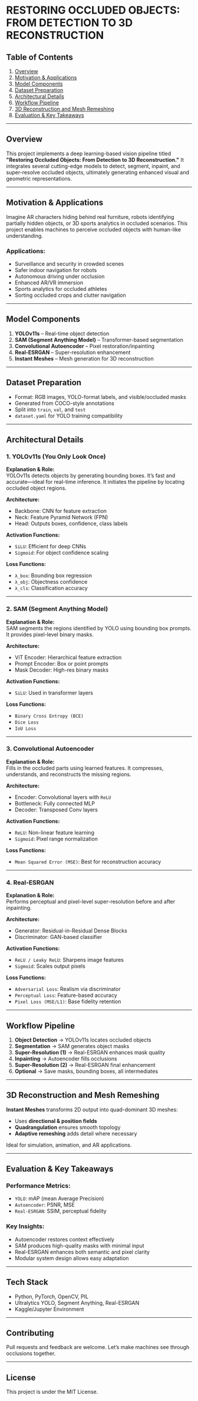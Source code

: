 # **RESTORING OCCLUDED OBJECTS: FROM DETECTION TO 3D RECONSTRUCTION**

## Table of Contents
1. [Overview](#overview)
2. [Motivation & Applications](#motivation--applications)
3. [Model Components](#model-components)
4. [Dataset Preparation](#dataset-preparation)
5. [Architectural Details](#architectural-details)
6. [Workflow Pipeline](#workflow-pipeline)
7. [3D Reconstruction and Mesh Remeshing](#3d-reconstruction-and-mesh-remeshing)
8. [Evaluation & Key Takeaways](#evaluation--key-takeaways)

---

## Overview
This project implements a deep learning-based vision pipeline titled **"Restoring Occluded Objects: From Detection to 3D Reconstruction."** It integrates several cutting-edge models to detect, segment, inpaint, and super-resolve occluded objects, ultimately generating enhanced visual and geometric representations.

---

## Motivation & Applications
Imagine AR characters hiding behind real furniture, robots identifying partially hidden objects, or 3D sports analytics in occluded scenarios. This project enables machines to perceive occluded objects with human-like understanding.

### Applications:
- Surveillance and security in crowded scenes  
- Safer indoor navigation for robots  
- Autonomous driving under occlusion  
- Enhanced AR/VR immersion  
- Sports analytics for occluded athletes  
- Sorting occluded crops and clutter navigation  

---

## Model Components
1. **YOLOv11s** – Real-time object detection
2. **SAM (Segment Anything Model)** – Transformer-based segmentation
3. **Convolutional Autoencoder** – Pixel restoration/inpainting
4. **Real-ESRGAN** – Super-resolution enhancement
5. **Instant Meshes** – Mesh generation for 3D reconstruction

---

## Dataset Preparation
- Format: RGB images, YOLO-format labels, and visible/occluded masks
- Generated from COCO-style annotations
- Split into `train`, `val`, and `test`
- `dataset.yaml` for YOLO training compatibility

---

## Architectural Details

### 1. YOLOv11s (You Only Look Once)

**Explanation & Role:**  
YOLOv11s detects objects by generating bounding boxes. It’s fast and accurate—ideal for real-time inference. It initiates the pipeline by locating occluded object regions.

**Architecture:**
- Backbone: CNN for feature extraction
- Neck: Feature Pyramid Network (FPN)
- Head: Outputs boxes, confidence, class labels

**Activation Functions:**
- `SiLU`: Efficient for deep CNNs
- `Sigmoid`: For object confidence scaling

**Loss Functions:**
- `λ_box`: Bounding box regression
- `λ_obj`: Objectness confidence
- `λ_cls`: Classification accuracy

---

### 2. SAM (Segment Anything Model)

**Explanation & Role:**  
SAM segments the regions identified by YOLO using bounding box prompts. It provides pixel-level binary masks.

**Architecture:**
- ViT Encoder: Hierarchical feature extraction
- Prompt Encoder: Box or point prompts
- Mask Decoder: High-res binary masks

**Activation Functions:**
- `SiLU`: Used in transformer layers

**Loss Functions:**
- `Binary Cross Entropy (BCE)`
- `Dice Loss`
- `IoU Loss`

---

### 3. Convolutional Autoencoder

**Explanation & Role:**  
Fills in the occluded parts using learned features. It compresses, understands, and reconstructs the missing regions.

**Architecture:**
- Encoder: Convolutional layers with `ReLU`
- Bottleneck: Fully connected MLP
- Decoder: Transposed Conv layers

**Activation Functions:**
- `ReLU`: Non-linear feature learning
- `Sigmoid`: Pixel range normalization

**Loss Functions:**
- `Mean Squared Error (MSE)`: Best for reconstruction accuracy

---

### 4. Real-ESRGAN

**Explanation & Role:**  
Performs perceptual and pixel-level super-resolution before and after inpainting.

**Architecture:**
- Generator: Residual-in-Residual Dense Blocks
- Discriminator: GAN-based classifier

**Activation Functions:**
- `ReLU / Leaky ReLU`: Sharpens image features
- `Sigmoid`: Scales output pixels

**Loss Functions:**
- `Adversarial Loss`: Realism via discriminator
- `Perceptual Loss`: Feature-based accuracy
- `Pixel Loss (MSE/L1)`: Base fidelity retention

---

## Workflow Pipeline

1. **Object Detection** → YOLOv11s locates occluded objects  
2. **Segmentation** → SAM generates object masks  
3. **Super-Resolution (1)** → Real-ESRGAN enhances mask quality  
4. **Inpainting** → Autoencoder fills occlusions  
5. **Super-Resolution (2)** → Real-ESRGAN final enhancement  
6. **Optional** → Save masks, bounding boxes, all intermediates

---

## 3D Reconstruction and Mesh Remeshing

**Instant Meshes** transforms 2D output into quad-dominant 3D meshes:
- Uses **directional & position fields**
- **Quadrangulation** ensures smooth topology
- **Adaptive remeshing** adds detail where necessary

Ideal for simulation, animation, and AR applications.

---

## Evaluation & Key Takeaways

### Performance Metrics:
- `YOLO`: mAP (mean Average Precision)
- `Autoencoder`: PSNR, MSE
- `Real-ESRGAN`: SSIM, perceptual fidelity

### Key Insights:
- Autoencoder restores context effectively
- SAM produces high-quality masks with minimal input
- Real-ESRGAN enhances both semantic and pixel clarity
- Modular system design allows easy adaptation

---

## Tech Stack
- Python, PyTorch, OpenCV, PIL
- Ultralytics YOLO, Segment Anything, Real-ESRGAN
- Kaggle/Jupyter Environment

---

## Contributing
Pull requests and feedback are welcome. Let’s make machines see through occlusions together.

---

## License
This project is under the MIT License.
